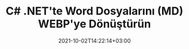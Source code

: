 ---
############################# Static ############################
layout: "autogen-gist"
date: 2021-10-02T14:22:14+03:00
draft: false
path: "tr/total/net/conversion/md-to-webp/"
other_out_formats: "PDF DOC DOCX DOCM DOT DOTX DOTM TXT RTF HTML HTM MHTML MHT XLS XLSX XLSM XLSB XLT XLTX XLTM XLAM CSV TSV DIF SXC FODS PPT PPTX PPS PPSX PPSM POT POTX PPTM POTM ODT OTT OTP ODP ODS EMZ WMZ SVG SVGZ XPS TEX DCM WMF EMF BMP PNG GIF JPEG TIFF ICO WEBP JP2 TGA PSB PSD EPUB MD FODP JPG"
ad_headline: "MD'yi WEBP'ye dönüştür | .NET"
ad_description: ".NET uygulamalarınız için En Doğru MD'den WEBP'ye belge Dönüştürme çözümü."

############################# Head ############################
head_title: "C# ASP.NET'te MD'yi WEBP'ye Dönüştür | .NET Word Belgesi Dönüştürme"
head_description: ".NET Kelime işlem belgeleri dönüştürme API'si. .NET (C#, VB.NET, ASP.NET ve .NET Core) uygulamalarında MD'yi WEBP'ye ve 100'den fazla başka görüntü ve dosya biçimine dönüştürün. Dönüştürülen WEBP belgesini HTML görüntüleyici olarak görüntüleyin."

############################# Header ############################
title: "C# .NET'te Word Dosyalarını (MD) WEBP'ye Dönüştürün"
description: "Sonuç belge görünümünü özelleştirmenize olanak tanıyan esnek belge dönüştürme özelliklerini kullanarak C# VB.NET ve ASP.NET uygulamalarında MD'yi (Word dosyalarını) programlı olarak WEBP'ye dönüştürün. Tüm popüler Word işleme belge biçimlerini Excel elektronik tablolarına, PowerPoint sunumlarına, PDF, Photoshop, eKitap, web ve görüntü dosyası biçimlerine dönüştürün. Yerel .NET dönüştürme API'si, tüm belgeyi dönüştürmek veya seçici sayfa numaralarına veya sayfa aralıklarına dayalı olarak kaynak belge dosyasının belirli sayfalarını seçmek ve kolayca desteklenen bir belge biçimine dönüştürmek için birden çok belge dönüştürme seçeneği sunar."

############################# SubMenu ############################
submenu:
    enable: false

############################# Content ############################
content:
    enable: true
    block:
    - title_left: "C# .NET'te MD'yi WEBP'ye Dönüştürme"
      content_left: |
          .NET'te MD'den WEBP'ye dönüştürme için bu basit adımları izleyin. Dönüştürülen WEBP belgesini olduğu gibi görüntüleyin veya herhangi bir harici yazılım kullanmadan HTML olarak oluşturun ve görüntüleyin.

          -   MD belgesini dönüştürmek için **Converter** nesnesi oluşturun
          -   WEBP formatı için dönüştürme seçeneklerini ayarlayın
          -   WEBP'ye dönüştürmek için **Converter** sınıfı örneğinin **Convert** yöntemini çağırın
          -   HTML görüntüleyici için seçenekleri ayarlayın
          -   Dönüştürülen WEBP'yi HTML olarak görüntülemek için **Viewer** nesnesi oluşturun
          
      title_right: "İndirmeler ve Kurulum Talimatları"
      content_right: |
          Kelime dosyası biçimlerini çok çeşitli görüntü ve belge türlerine dönüştürmek için `GroupDocs.Conversion` ve `GroupDocs.Viewer` ad alanlarına ihtiyacınız var. PDF, Microsoft Office (Word, Excel, PowerPoint, Project, Outlook), OpenDocument, HTML ve CAD diyagramlarını içerir. Conholdate.Total tarafından sunulan diğer [Office belgeleri için .NET API'lerini](https://products.conholdate.com/total/net/) keşfedin.
          
          İlgili derleme dosyalarını [İndirilenler](https://downloads.conholdate.com/total/net) adresinden alın veya tüm paketi [Nuget](https://www.nuget.org/packages/Conholdate.Total) adresinden alın/) doğrudan çalışma alanınıza `.NET için Conholdate.Total` eklemek için.
          
      gisthash: "4f311c07ae9ee691b8afb7960aa6c806"
      gistfile: "word-to-pdf-conversion.cs"

    - title_left: "C# ile WEBP'ye Metin veya Görüntü Filigranı Ekleme"
      content_left: |
          Belgeleri (MD'den WEBP'ye) tam olarak orijinal dosya gibi doğru bir şekilde dönüştürün ve C# .NET kullanarak dönüştürülen belge sayfalarına metin veya görüntü filigranları uygulayın.

          -   MD belgesini dönüştürmek için **Converter** nesnesi oluşturun
          -   **WatermarkOptions** sınıfının yeni bir örneğini oluşturun
          -   Filigran özelliklerini belirtin (renk, genişlik, metin, resim vb.)
          -   Uygun **ConvertOptions** sınıfını örnekleyin
          -   **ConvertOptions** örneğinin **Watermark** özelliğini ayarlayın
          -   WEBP'ye dönüştürmek için **Converter** sınıfı örneğinin **Convert** yöntemini çağırın
        
      title_right: "Kaynak Belge Bilgi Çıkarımı"
      content_right: |
          Belge bilgilerini çıkarma özelliği, yalnızca kaynak belge dosyası hakkında temel bilgilerin alınmasını sağlamakla kalmaz, aynı zamanda bir Microsoft Project dosyasının proje başlangıç ​​ve bitiş tarihleri, bir PDF belgesindeki herhangi bir yazdırma kısıtlaması gibi bazı değerli dosya formatına özgü bilgilerin çıkarılmasını da destekler. Outlook veri dosyasında vb. bulunan klasörlerin listesi.

          Windows Azure, Mono ve Xamarin gibi platformları kullanırken Windows, Linux veya macOS gibi farklı işletim sistemlerinde popüler belge dosya formatlarını dönüştürün.
          
      gisthash: "a15affe15284876ce010a315a09da1f0"
      gistfile: "convert-word-to-pdf-and-add-text-watermark-to-converted-pdf.cs"

    - title_left: "Parola Korumalı Word'ü PDF'ye Dönüştür"
      content_left: |
          .NET API'leri için Conholdate.Total ile .NET'te parola korumalı belge dönüştürme işlemi artık daha kolay. Sadece birkaç satır C# kodu ekleyin ve herhangi bir harici yazılım kullanmadan parola korumalı bir Microsoft Word belgesini tam olarak bir PDF dosyasına dönüştürün.

          -   **LoadOptions**'ı tanımlayın ve belgeye özel yükleme seçeneklerinden şifre belirleyin
          -   Word belgesini dönüştürmek için **Converter** nesnesi oluşturun
          -   **PdfConvertOptions** sınıfını örnekleyin
          -   PDF'ye dönüştürmek için **Converter** sınıfı örneğinin **Convert** yöntemini çağırın
          
      title_right: "Uzakta Bulunan Belgeleri Yükleyin ve Dönüştürün"
      content_right: |
          .NET için Conholdate.Total'ı kullanma – geliştiriciler, Amazon S3, Microsoft Azure Blob, FTP, yerel disk, akış veya basit bir URL gibi çeşitli uzak konumlardan ve bulut belge depolama kaynaklarından belgeleri yükleyebilir ve dönüştürebilir. Sadece uzaktan bulunan belge akışını elde etmek için yöntemi belirtmeniz ve ardından bunu bir kurucu olarak Converter sınıfına aktarmanız yeterlidir.
          
          .NET için Conholdate.Total API'leri, Windows Forms, ASP.NET, WPF, WCF veya .NET Framework 2.0 veya sonraki sürümlerine dayalı her tür uygulama için yereldir.
          
      gisthash: "3b7541492166a47d49ca85c55b531055"
      gistfile: "convert-password-protected-word-to-pdf.cs"

############################# About Formats ############################
about_formats:
    enable: false
############################# More Formats ############################
more_formats:
    enable: true
    auto: false
    other_out_formats: PDF DOC DOCX DOCM DOT DOTX DOTM TXT RTF HTML HTM MHTML MHT XLS XLSX XLSM XLSB XLT XLTX XLTM XLAM CSV TSV DIF SXC FODS PPT PPTX PPS PPSX PPSM POT POTX PPTM POTM ODT OTT OTP ODP ODS EMZ WMZ SVG SVGZ XPS TEX DCM WMF EMF BMP PNG GIF JPEG TIFF ICO WEBP JP2 TGA PSB PSD EPUB MD FODP JPG
############################# Back to top ###############################
back_to_top:
  enable: true
---